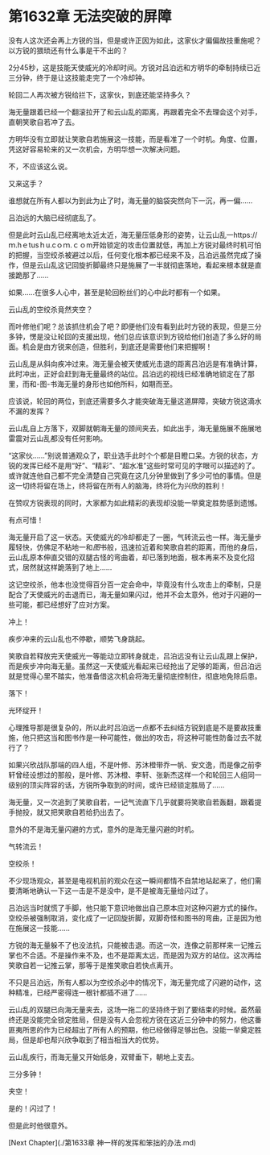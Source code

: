 # 第1632章 无法突破的屏障

没有人这次还会再上方锐的当，但是或许正因为如此，这家伙才偏偏故技重施呢？以方锐的猥琐还有什么事是干不出的？

2分45秒，这是技能天使威光的冷却时间。方锐对吕泊远和方明华的牵制持续已近三分钟，终于是让这技能走完了一个冷却钟。

轮回二人再次被方锐给拦下，这家伙，到底还能坚持多久？

海无量跟着已经一个翻滚拉开了和云山乱的距离，再跟着完全不去理会这个对手，直朝笑歌自若冲了去。

方明华没有立即就让笑歌自若施展这一技能，而是看准了一个时机。角度、位置，凭这好容易轮来的又一次机会，方明华想一次解决问题。

不，不应该这么说。

又来这手？

谁想就在所有人都以为到此为止了时，海无量的脑袋突然向下一沉，再一偏……

吕泊远的大脑已经彻底乱了。

但是此时云山乱已经离地太近太近，海无量压低身形的姿势，让云山乱一https://ｍ.hｅtusｈu.cｏｍ.ｃｏm开始锁定的攻击位置就低，再加上方锐对最终时机可怕的把握，当空绞杀被避过以后，任何变化根本都已经来不及，吕泊远虽然完成了操作，但是云山乱这记回旋折脚最终只是施展了一半就彻底落地，看起来根本就是直接跪那了……

如果……在很多人心中，甚至是轮回粉丝们的心中此时都有一个如果。

云山乱的空绞杀竟然夹空？

而叶修他们呢？总该抓住机会了吧？即便他们没有看到此时方锐的表现，但是三分多钟，愣是没让轮回的支援出现，他们总应该意识到方锐给他们创造了多么好的局面。机会是由方锐来创造，但胜利，到底还是需要他们来把握啊！

云山乱是从斜向疾冲过来。海无量会被天使威光击退的距离吕泊远是有准确计算，此时冲出，正好会赶到海无量最终的站位。吕泊远的视线已经准确地锁定在了那里，而和-图-书海无量的身形也如他所料，如期而至。

应该说，轮回的两位，到底还需要多久才能突破海无量这道屏障，突破方锐这滴水不漏的发挥？

云山乱自上方落下，双脚就朝海无量的颈间夹去，如此出手，海无量施展不施展地雷震对云山乱都没有任何影响。

“这家伙……”别说普通观众了，职业选手此时个个都是目瞪口呆。方锐的状态，方锐的发挥已经不是用“好”、“精彩”、“超水准”这些时常可见的字眼可以描述的了。或许就连他自己都不完全清楚自己究竟在这几分钟里做到了多少可怕的事情。但是这一切终将留在场上，终将留在所有人的脑海，终将化为兴欣的胜利！

在赞叹方锐表现的同时，大家都为如此精彩的表现却没能一举奠定胜势感到遗憾。

有点可惜！

海无量开启了这一状态。天使威光的冷却都走了一圈，气转流云也一样。海无量步履轻快，仿佛足不粘地一和*图*书般，迅速拉近着和笑歌自若的距离，而他的身后，云山乱原本伸直交错的双腿古怪的弯曲着，却已落到地面，根本再来不及变化招式，居然就这样跪落到了地上……

这记空绞杀，他本也没觉得百分百一定会命中，毕竟没有什么攻击上的牵制，只是配合了天使威光的击退而已，海无量如果闪过，他并不会太意外，他对于闪避的一些可能，都已经想好了应对方案。

冲上！

疾步冲来的云山乱也不停歇，顺势飞身跳起。

笑歌自若释放完天使威光一等能动立即转身就走，吕泊远没有让云山乱跟上保护，而是疾步冲向海无量。虽然这一天使威光看起来已经抢出了足够的距离，但吕泊远就是觉得心里不踏实，他准备借这次机会将海无量彻底控制住，彻底地免除后患。

落下！

光环绽开！

心理推导那是很复杂的，所以此时吕泊远一点都不去纠结方锐到底是不是要故技重施，他只把这当和图书作是一种可能性，做出的攻击，将这种可能性防备过去不就行了？

如果兴欣战队那端的四人组，不是叶修、苏沐橙带乔一帆、安文逸，而是像之前李轩曾经设想过的那般，是叶修、苏沐橙、李轩、张新杰这样一个和轮回三人组同一级别的顶尖阵容的话，方锐所争取到的时间，或许已经锁定胜局了……

海无量，又一次追到了笑歌自若，一记气流直下几乎就要将笑歌自若轰翻，跟着提手抛投，就又把笑歌自若给扔出去了。

意外的不是海无量闪避的方式，意外的是海无量闪避的时机。

气转流云！

空绞杀！

不少现场观众，甚至是电视机前的观众在这一瞬间都情不自禁地站起来了，他们需要清晰地确认一下这一击是不是没中，是不是被海无量给闪过了。

吕泊远当时就慌了手脚，他只能下意识地做出自己原本应对这种闪避方式的操作。空绞杀被强制取消，变化成了一记回旋折脚，双脚奇怪和图书的弯曲，正是因为他在施展这一技能……

方锐的海无量躲不了也没法抗，只能被击退。而这一次，连像之前那样来一记推云掌也不合适。不是操作来不及，也不是距离太远，而是因为双方的站位。这次再给笑歌自若一记推云掌，那等于是推笑歌自若快点离开。

不只是吕泊远，所有人都以为空绞杀必中的情况下，海无量完成了闪避的动作，这种精准，已经严密得连一根针都插不进了……

云山乱的双腿已向海无量夹去，这场一拖二的坚持终于到了要结束的时候。虽然最终还是没能完全锁定胜局，但是没有人会忽视方锐在这近三分钟中的努力，他这番匪夷所思的作为已经超出了所有人的预期，他已经做得足够出色。没能一举奠定胜局，但是却也帮兴欣争取到了相当相当大的优势。

云山乱疾行，而海无量又开始低身，双臂垂下，朝地上支去。

三分多钟！

夹空！

是的！闪过了！

但是此时他很意外。



[Next Chapter](./第1633章 神一样的发挥和笨拙的办法.md)